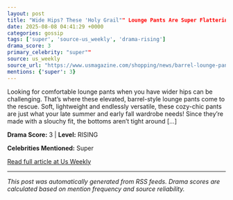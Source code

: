 ```yaml
---
layout: post
title: "Wide Hips? These 'Holy Grail"" Lounge Pants Are Super Flattering — Just $26""
date: 2025-08-08 04:41:29 +0000
categories: gossip
tags: ['super', 'source-us_weekly', 'drama-rising']
drama_score: 3
primary_celebrity: "super""
source: us_weekly
source_url: "https://www.usmagazine.com/shopping/news/barrel-lounge-pants-wide-hips/""
mentions: {'super': 3}
---
```


Looking for comfortable lounge pants when you have wider hips can be challenging. That’s where these elevated, barrel-style lounge pants come to the rescue. Soft, lightweight and endlessly versatile, these cozy-chic pants are just what your late summer and early fall wardrobe needs! Since they’re made with a slouchy fit, the bottoms aren’t tight around […]

**Drama Score:** 3 | **Level:** RISING

**Celebrities Mentioned:** Super

[Read full article at Us Weekly](https://www.usmagazine.com/shopping/news/barrel-lounge-pants-wide-hips/)

---


*This post was automatically generated from RSS feeds. Drama scores are calculated based on mention frequency and source reliability.*
